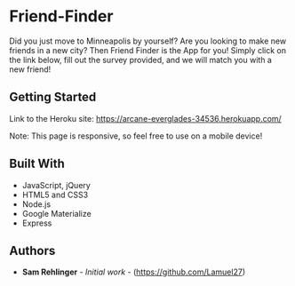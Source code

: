 # Friend-Finder
Did you just move to Minneapolis by yourself? Are you looking to make new friends in a new city? Then Friend Finder is the App for you! Simply click on the link below, fill out the survey provided, and we will match you with a new friend!

## Getting Started

Link to the Heroku site:
https://arcane-everglades-34536.herokuapp.com/

Note: This page is responsive, so feel free to use on a mobile device!

## Built With

* JavaScript, jQuery
* HTML5 and CSS3
* Node.js
* Google Materialize
* Express


## Authors

* **Sam Rehlinger** - *Initial work* - (https://github.com/Lamuel27)
